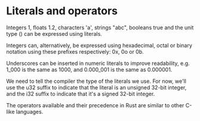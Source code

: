 # Literals and operators

Integers 1, floats 1.2, characters 'a', strings "abc", booleans true and the unit type () can be expressed using literals.

Integers can, alternatively, be expressed using hexadecimal, octal or binary notation using these prefixes respectively: 0x, 0o or 0b.

Underscores can be inserted in numeric literals to improve readability, e.g. 1_000 is the same as 1000, and 0.000_001 is the same as 0.000001.

We need to tell the compiler the type of the literals we use. For now, we'll use the u32 suffix to indicate that the literal is an unsigned 32-bit integer, and the i32 suffix to indicate that it's a signed 32-bit integer.

The operators available and their precedence in Rust are similar to other C-like languages.
